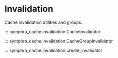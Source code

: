 # Invalidation

Cache invalidation utilities and groups.

::: symphra_cache.invalidation.CacheInvalidator

::: symphra_cache.invalidation.CacheGroupInvalidator

::: symphra_cache.invalidation.create_invalidator
